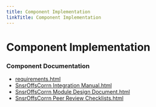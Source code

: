 ```yaml
---
title: Component Implementation
linkTitle: Component Implementation
---
```


# Component Implementation
### Component Documentation

- [requirements.html](doc/requirements.html)
- [SnsrOffsCorrn Integration Manual.html](doc/SnsrOffsCorrn%20Integration%20Manual.html)
- [SnsrOffsCorrn Module Design Document.html](doc/SnsrOffsCorrn%20Module%20Design%20Document.html)
- [SnsrOffsCorrn Peer Review Checklists.html](doc/SnsrOffsCorrn%20Peer%20Review%20Checklists.html)

